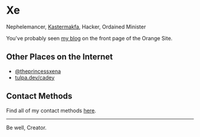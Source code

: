 # Xe

Nephelemancer, [Kastermakfa](https://christine.website/blog/practical-kasmakfa-2019-04-21), Hacker, Ordained Minister

You've probably seen [my blog](https://christine.website/blog) on the front page of the Orange Site.

## Other Places on the Internet

- [@theprincessxena](https://twitter.com/theprincessxena)
- [tulpa.dev/cadey](https://tulpa.dev/cadey)

## Contact Methods

Find all of my contact methods [here](https://christine.website/contact).

---

Be well, Creator.
